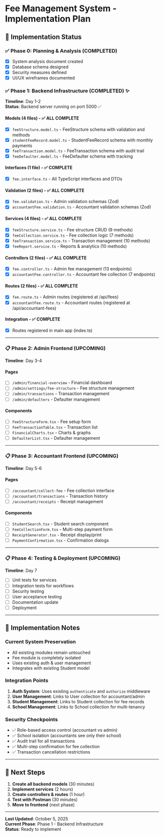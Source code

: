 # Fee Management System - Implementation Plan

## 🎯 Implementation Status

### ✅ Phase 0: Planning & Analysis (COMPLETED)
- [x] System analysis document created
- [x] Database schema designed
- [x] Security measures defined
- [x] UI/UX wireframes documented

### ✅ Phase 1: Backend Infrastructure (COMPLETED) ✨
**Timeline**: Day 1-2  
**Status**: Backend server running on port 5000 ✅

#### Models (4 files) - ✅ ALL COMPLETE
- [x] `feeStructure.model.ts` - FeeStructure schema with validation and methods
- [x] `studentFeeRecord.model.ts` - StudentFeeRecord schema with monthly payments
- [x] `feeTransaction.model.ts` - FeeTransaction schema with audit trail
- [x] `feeDefaulter.model.ts` - FeeDefaulter schema with tracking

#### Interfaces (1 file) - ✅ COMPLETE
- [x] `fee.interface.ts` - All TypeScript interfaces and DTOs

#### Validation (2 files) - ✅ ALL COMPLETE
- [x] `fee.validation.ts` - Admin validation schemas (Zod)
- [x] `accountantFee.validation.ts` - Accountant validation schemas (Zod)

#### Services (4 files) - ✅ ALL COMPLETE
- [x] `feeStructure.service.ts` - Fee structure CRUD (9 methods)
- [x] `feeCollection.service.ts` - Fee collection logic (7 methods)
- [x] `feeTransaction.service.ts` - Transaction management (10 methods)
- [x] `feeReport.service.ts` - Reports & analytics (10 methods)

#### Controllers (2 files) - ✅ ALL COMPLETE
- [x] `fee.controller.ts` - Admin fee management (13 endpoints)
- [x] `accountantFee.controller.ts` - Accountant fee collection (7 endpoints)

#### Routes (2 files) - ✅ ALL COMPLETE
- [x] `fee.route.ts` - Admin routes (registered at /api/fees)
- [x] `accountantFee.route.ts` - Accountant routes (registered at /api/accountant-fees)

#### Integration - ✅ COMPLETE
- [x] Routes registered in main app (index.ts)

---

### 📋 Phase 2: Admin Frontend (UPCOMING)
**Timeline**: Day 3-4

#### Pages
- [ ] `/admin/financial-overview` - Financial dashboard
- [ ] `/admin/settings/fee-structure` - Fee structure management
- [ ] `/admin/transactions` - Transaction management
- [ ] `/admin/defaulters` - Defaulter management

#### Components
- [ ] `FeeStructureForm.tsx` - Fee setup form
- [ ] `FeeTransactionTable.tsx` - Transaction list
- [ ] `FinancialCharts.tsx` - Charts & graphs
- [ ] `DefaulterList.tsx` - Defaulter management

---

### 📋 Phase 3: Accountant Frontend (UPCOMING)
**Timeline**: Day 5-6

#### Pages
- [ ] `/accountant/collect-fee` - Fee collection interface
- [ ] `/accountant/transactions` - Transaction history
- [ ] `/accountant/receipts` - Receipt management

#### Components
- [ ] `StudentSearch.tsx` - Student search component
- [ ] `FeeCollectionForm.tsx` - Multi-step payment form
- [ ] `ReceiptGenerator.tsx` - Receipt display/print
- [ ] `PaymentConfirmation.tsx` - Confirmation dialogs

---

### 📋 Phase 4: Testing & Deployment (UPCOMING)
**Timeline**: Day 7

- [ ] Unit tests for services
- [ ] Integration tests for workflows
- [ ] Security testing
- [ ] User acceptance testing
- [ ] Documentation update
- [ ] Deployment

---

## 📝 Implementation Notes

### Current System Preservation
- All existing modules remain untouched
- Fee module is completely isolated
- Uses existing auth & user management
- Integrates with existing Student model

### Integration Points
1. **Auth System**: Uses existing `authenticate` and `authorize` middleware
2. **User Management**: Links to User collection for accountant/admin
3. **Student Management**: Links to Student collection for fee records
4. **School Management**: Links to School collection for multi-tenancy

### Security Checkpoints
- ✅ Role-based access control (accountant vs admin)
- ✅ School isolation (accountants see only their school)
- ✅ Audit trail for all transactions
- ✅ Multi-step confirmation for fee collection
- ✅ Transaction cancellation restrictions

---

## 🚀 Next Steps

1. **Create all backend models** (30 minutes)
2. **Implement services** (2 hours)
3. **Create controllers & routes** (1 hour)
4. **Test with Postman** (30 minutes)
5. **Move to frontend** (next phase)

---

**Last Updated**: October 5, 2025  
**Current Phase**: Phase 1 - Backend Infrastructure  
**Status**: Ready to implement

